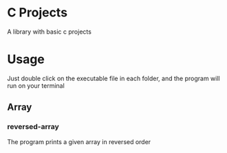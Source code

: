 # C Projects

A library with basic c projects

# Usage

Just double click on the executable file in each folder, and the program will run on your terminal

## Array

### reversed-array
The program prints a given array in reversed order